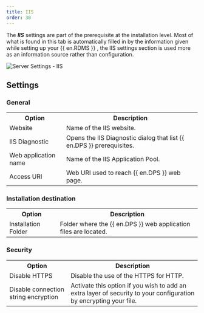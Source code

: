 ```yaml
---
title: IIS
order: 30
---
```

The ***IIS*** settings are part of the prerequisite at the installation level. Most of what is found in this tab is automatically filled in by the information given while setting up your {{ en.RDMS }} , the IIS settings section is used more as an information source rather than configuration.  

![Server Settings - IIS](/img/en/server/ServerOp8010.png) 

## Settings 
### General 
<table>
	<tr>
		<th>
Option 
		</th>
		<th>
Description 
		</th>
	</tr>
	<tr>
		<td>
Website 
		</td>
		<td>
Name of the IIS website. 
		</td>
	</tr>
	<tr>
		<td>
IIS Diagnostic 
		</td>
		<td>
Opens the IIS Diagnostic dialog that list {{ en.DPS }} prerequisites. 
		</td>
	</tr>
	<tr>
		<td>
Web application name 
		</td>
		<td>
Name of the IIS Application Pool. 
		</td>
	</tr>
	<tr>
		<td>
Access URI 
		</td>
		<td>
Web URI used to reach {{ en.DPS }} web page. 
		</td>
	</tr>
</table>

### Installation destination 
<table>
	<tr>
		<th>
Option 
		</th>
		<th>
Description 
		</th>
	</tr>
	<tr>
		<td>
Installation Folder 
		</td>
		<td>
Folder where the {{ en.DPS }} web application files are located. 
		</td>
	</tr>
</table>

### Security 
<table>
	<tr>
		<th>
Option 
		</th>
		<th>
Description 
		</th>
	</tr>
	<tr>
		<td>
Disable HTTPS 
		</td>
		<td>
Disable the use of the HTTPS for HTTP. 
		</td>
	</tr>
	<tr>
		<td>
Disable connection string encryption 
		</td>
		<td>
Activate this option if you wish to add an extra layer of security to your configuration by encrypting your file. 
		</td>
	</tr>
</table>


